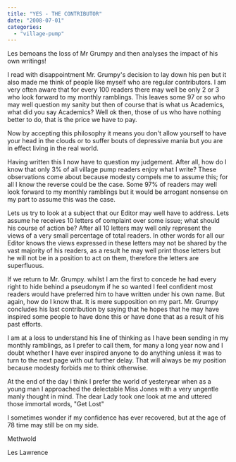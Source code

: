 ```yaml
---
title: "YES - THE CONTRIBUTOR"
date: "2008-07-01"
categories: 
  - "village-pump"
---
```


Les bemoans the loss of Mr Grumpy and then analyses the impact of his own writings!

I read with disappointment Mr. Grumpy's decision to lay down his pen but it also made me think of people like myself who are regular contributors. I am very often aware that for every 100 readers there may well be only 2 or 3 who look forward to my monthly ramblings. This leaves some 97 or so who may well question my sanity but then of course that is what us Academics, what did you say Academics? Well ok then, those of us who have nothing better to do, that is the price we have to pay.

Now by accepting this philosophy it means you don't allow yourself to have your head in the clouds or to suffer bouts of depressive mania but you are in effect living in the real world.

Having written this I now have to question my judgement. After all, how do I know that only 3% of all village pump readers enjoy what I write? These observations come about because modesty compels me to assume this; for all I know the reverse could be the case. Some 97% of readers may well look forward to my monthly ramblings but it would be arrogant nonsense on my part to assume this was the case.

Lets us try to look at a subject that our Editor may well have to address. Lets assume he receives 10 letters of complaint over some issue; what should his course of action be? After all 10 letters may well only represent the views of a very small percentage of total readers. In other words for all our Editor knows the views expressed in these letters may not be shared by the vast majority of his readers, as a result he may well print those letters but he will not be in a position to act on them, therefore the letters are superfluous.

If we return to Mr. Grumpy. whilst I am the first to concede he had every right to hide behind a pseudonym if he so wanted I feel confident most readers would have preferred him to have written under his own name. But again, how do I know that. It is mere supposition on my part. Mr. Grumpy concludes his last contribution by saying that he hopes that he may have inspired some people to have done this or have done that as a result of his past efforts.

I am at a loss to understand his line of thinking as I have been sending in my monthly ramblings, as I prefer to call them, for many a long year now and I doubt whether I have ever inspired anyone to do anything unless it was to turn to the next page with out further delay. That will always be my position because modesty forbids me to think otherwise.

At the end of the day I think I prefer the world of yesteryear when as a young man I approached the delectable Miss Jones with a very ungentle manly thought in mind. The dear Lady took one look at me and uttered those immortal words, "Get Lost"

I sometimes wonder if my confidence has ever recovered, but at the age of 78 time may still be on my side.

Methwold

Les Lawrence
